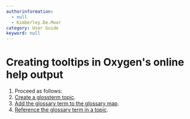 ```yaml
---
authorinformation:
  - null
  - Kimberley.De.Moor
category: User Guide
keyword: null
---
```


# Creating tooltips in Oxygen's online help output

1. Proceed as follows:
2. [Create a glossterm topic](ta_create_a_glossterm_topic.md).
3. [Add the glossary term to the glossary map](ta_add_the_glossary_term_to_the_glossary_map.md).
4. [Reference the glossary term in a topic](ta_reference_the_glossary_term_in_a_topic.md).

